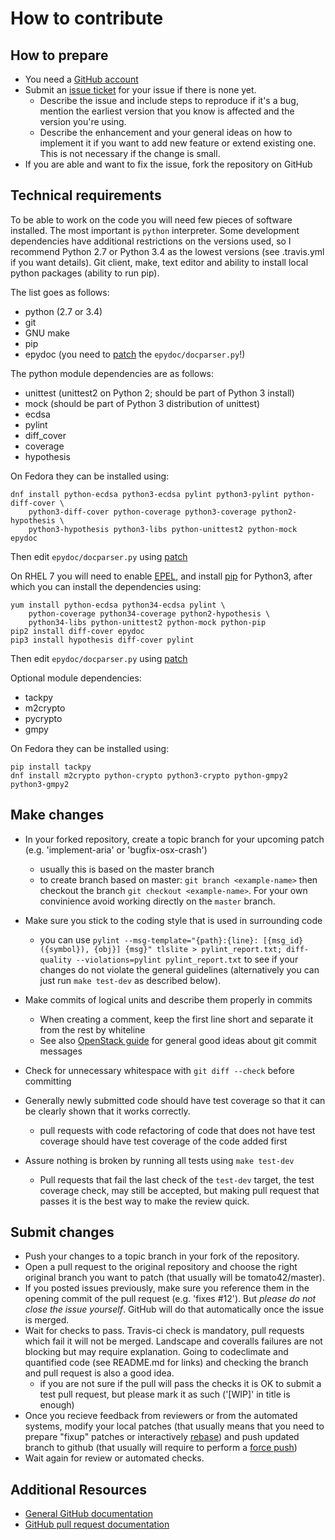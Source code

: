 # How to contribute

## How to prepare

* You need a [GitHub account](https://github.com/signup/free)
* Submit an [issue ticket](https://github.com/tomato42/tlslite-ng/issues) for
  your issue if there is none yet.
  * Describe the issue and include steps to reproduce if it's a bug, mention
    the earliest version that you know is affected and the version you're using.
  * Describe the enhancement and your general ideas on how to implement it
    if you want to add new feature or extend existing one. This is not
    necessary if the change is small.
* If you are able and want to fix the issue, fork the repository on GitHub

## Technical requirements

To be able to work on the code you will need few pieces of software installed.
The most important is `python` interpreter. Some development dependencies have
additional restrictions on the versions used, so I recommend Python 2.7 or
Python 3.4 as the lowest versions (see .travis.yml if you want details).
Git client, make, text editor and ability to
install local python packages (ability to run pip).

The list goes as follows:

* python (2.7 or 3.4)
* git
* GNU make
* pip
* epydoc (you need to [patch](https://sourceforge.net/p/epydoc/bugs/342/)
  the `epydoc/docparser.py`!)

The python module dependencies are as follows:

* unittest (unittest2 on Python 2; should be part of Python 3 install)
* mock (should be part of Python 3 distribution of unittest)
* ecdsa
* pylint
* diff_cover
* coverage
* hypothesis

On Fedora they can be installed using:

```
dnf install python-ecdsa python3-ecdsa pylint python3-pylint python-diff-cover \
    python3-diff-cover python-coverage python3-coverage python2-hypothesis \
    python3-hypothesis python3-libs python-unittest2 python-mock epydoc
```

Then edit `epydoc/docparser.py` using
[patch](https://sourceforge.net/p/epydoc/bugs/342/)

On RHEL 7 you will need to enable [EPEL](https://fedoraproject.org/wiki/EPEL),
and install [pip](https://pip.pypa.io/en/stable/installing/) for Python3,
after which you can install the dependencies using:

```
yum install python-ecdsa python34-ecdsa pylint \
    python-coverage python34-coverage python2-hypothesis \
    python34-libs python-unittest2 python-mock python-pip
pip2 install diff-cover epydoc
pip3 install hypothesis diff-cover pylint
```

Then edit `epydoc/docparser.py` using
[patch](https://sourceforge.net/p/epydoc/bugs/342/)

Optional module dependencies:

* tackpy
* m2crypto
* pycrypto
* gmpy

On Fedora they can be installed using:

```
pip install tackpy
dnf install m2crypto python-crypto python3-crypto python-gmpy2 python3-gmpy2
```

## Make changes

* In your forked repository, create a topic branch for your upcoming patch
  (e.g. 'implement-aria' or 'bugfix-osx-crash')
  * usually this is based on the master branch
  * to create branch based on master: `git branch <example-name>` then
    checkout the branch `git checkout <example-name>`. For your own convinience
    avoid working directly on the `master` branch.
* Make sure you stick to the coding style that is used in surrounding code
  * you can use `pylint --msg-template="{path}:{line}: [{msg_id}({symbol}),
    {obj}] {msg}" tlslite > pylint_report.txt; diff-quality --violations=pylint
    pylint_report.txt` to see if your changes do not violate the general
    guidelines (alternatively you can just run `make test-dev` as described
    below).
* Make commits of logical units and describe them properly in commits
  * When creating a comment, keep the first line short and separate it from
    the rest by whiteline
  * See also [OpenStack guide](https://wiki.openstack.org/wiki/GitCommitMessages)
    for general good ideas about git commit messages
* Check for unnecessary whitespace with `git diff --check` before committing

* Generally newly submitted code should have test coverage so that it can
  be clearly shown that it works correctly.
  * pull requests with code refactoring of code that does not have test
    coverage should have test coverage of the code added first
* Assure nothing is broken by running all tests using `make test-dev`
  * Pull requests that fail the last check of the `test-dev` target,
    the test coverage check, may still be accepted, but making pull request
    that passes it is the best way to make the review quick.

## Submit changes

* Push your changes to a topic branch in your fork of the repository.
* Open a pull request to the original repository and choose the right original
  branch you want to patch (that usually will be tomato42/master).
* If you posted issues previously, make sure you reference them in the opening
  commit of the pull request (e.g. 'fixes #12'). But _please do not close the
  issue yourself_. GitHub will do that automatically once the issue is merged.
* Wait for checks to pass. Travis-ci check is mandatory, pull requests which
  fail it will not be merged. Landscape and coveralls failures are not blocking
  but may require explanation. Going to codeclimate and quantified code
  (see README.md for links) and checking the branch and pull request is also
  a good idea.
  * if you are not sure if the pull will pass the checks it is OK to submit
    a test pull request, but please mark it as such ('[WIP]' in title is
    enough)
* Once you recieve feedback from reviewers or from the automated systems,
  modify your local patches (that usually means that you need to prepare
  "fixup" patches or interactively
  [rebase](https://help.github.com/articles/about-git-rebase/)) and push
  updated branch to github (that usually will require to perform a
  [force push](http://movingfast.io/articles/git-force-pushing/))
* Wait again for review or automated checks.

## Additional Resources

* [General GitHub documentation](http://help.github.com/)
* [GitHub pull request documentation](http://help.github.com/send-pull-requests/)
